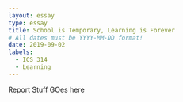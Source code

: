 ```yaml
---
layout: essay
type: essay
title: School is Temporary, Learning is Forever
# All dates must be YYYY-MM-DD format!
date: 2019-09-02
labels:
  - ICS 314
  - Learning
---
```


Report Stuff GOes here
